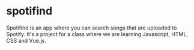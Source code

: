 # spotifind

Spotifind is an app where you can search songs that are uploaded to Spotify. It's a project for a class where we are learning Javascript, HTML, CSS and Vue.js.